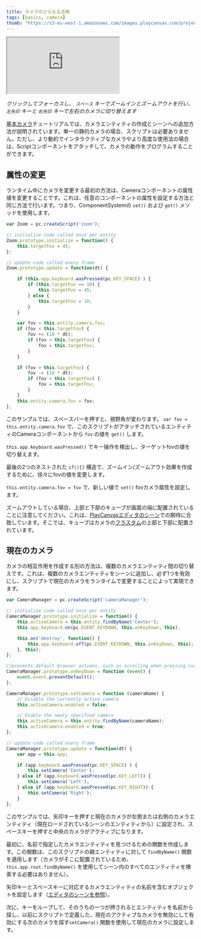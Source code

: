 ```yaml
---
title: カメラのさらなる活用
tags: [basics, camera]
thumb: "https://s3-eu-west-1.amazonaws.com/images.playcanvas.com/projects/12/405835/E7331A-image-75.jpg"
---
```


<div className="iframe-container">
    <iframe loading="lazy" src="https://playcanv.as/p/5yUf1fvg/" title="More Cameras"></iframe>
</div>

*クリックしてフォーカスし、 `スペース` キーでズームインとズームアウトを行い、 `左矢印` キーと `右矢印` キーで左右のカメラに切り替えます*

[基本カメラ][1]チュートリアルでは、カメラエンティティの作成とシーンへの追加方法が説明されています。単一の静的カメラの場合、スクリプトは必要ありません。ただし、より動的でインタラクティブなカメラやより高度な使用法の場合は、Scriptコンポーネントをアタッチして、カメラの動作をプログラムすることができます。

## 属性の変更

ランタイム中にカメラを変更する最初の方法は、Cameraコンポーネントの属性値を変更することです。これは、任意のコンポーネントの属性を設定する方法と同じ方法で行います。つまり、ComponentSystemの `set()` および `get()` メソッドを使用します。

```javascript
var Zoom = pc.createScript('zoom');

// initialize code called once per entity
Zoom.prototype.initialize = function() {
    this.targetFov = 45;
};

// update code called every frame
Zoom.prototype.update = function(dt) {

    if (this.app.keyboard.wasPressed(pc.KEY_SPACE) ) {
        if (this.targetFov == 10) {
            this.targetFov = 45;
        } else {
            this.targetFov = 10;
        }
    }

    var fov = this.entity.camera.fov;
    if (fov < this.targetFov) {
        fov += (10 * dt);
        if (fov > this.targetFov) {
            fov = this.targetFov;
        }
    }

    if (fov > this.targetFov) {
        fov -= (10 * dt);
        if (fov < this.targetFov) {
            fov = this.targetFov;
        }
    }
    this.entity.camera.fov = fov;
};

```

このサンプルでは、スペースバーを押すと、視野角が変わります。 `var fov = this.entity.camera.fov` で、このスクリプトがアタッチされているエンティティのCameraコンポーネントから `fov` の値を `get()` します。

`this.app.keyboard.wasPressed()` でキー操作を検出し、ターゲットfovの値を切り替えます。

最後の2つのネストされた `if(){}` 構造で、ズームイン/ズームアウト効果を作成するために、徐々にfovの値を変更します。

`this.entity.camera.fov = fov` で、新しい値で `set()` fovカメラ属性を設定します。

ズームアウトしている場合、上部と下部のキューブが画面の端に配置されていることに注意してください。これは、[PlayCanvasエディタのシーン][3]での期待に合致しています。そこでは、キューブはカメラの[フラスタム][2]の上部と下部に配置されています。

## 現在のカメラ

カメラの相互作用を作成する別の方法は、複数のカメラエンティティ間の切り替えです。これは、複数のカメラエンティティをシーンに追加し、必ず1つを有効にし、スクリプトで現在のカメラをランタイムで変更することによって実現できます。

```javascript
var CameraManager = pc.createScript('cameraManager');

// initialize code called once per entity
CameraManager.prototype.initialize = function() {
    this.activeCamera = this.entity.findByName('Center');
    this.app.keyboard.on(pc.EVENT_KEYDOWN, this.onKeyDown, this);

    this.on('destroy', function() {
        this.app.keyboard.off(pc.EVENT_KEYDOWN, this.onKeyDown, this);
    }, this);
};

//prevents default browser actions, such as scrolling when pressing cursor keys
CameraManager.prototype.onKeyDown = function (event) {
    event.event.preventDefault();
};

CameraManager.prototype.setCamera = function (cameraName) {
    // Disable the currently active camera
    this.activeCamera.enabled = false;

    // Enable the newly specified camera
    this.activeCamera = this.entity.findByName(cameraName);
    this.activeCamera.enabled = true;
};

// update code called every frame
CameraManager.prototype.update = function(dt) {
    var app = this.app;

    if (app.keyboard.wasPressed(pc.KEY_SPACE) ) {
        this.setCamera('Center');
    } else if (app.keyboard.wasPressed(pc.KEY_LEFT)) {
        this.setCamera('Left');
    } else if (app.keyboard.wasPressed(pc.KEY_RIGHT)) {
        this.setCamera('Right');
    }
};
```

このサンプルでは、矢印キーを押すと現在のカメラが左側または右側のカメラエンティティ（現在ロードされているシーンのエンティティから）に設定され、スペースキーを押すと中央のカメラがアクティブになります。

最初に、名前で指定したカメラエンティティを見つけるための関数を作成します。この関数は、このスクリプトの親エンティティに対して `findByName()` 関数を適用します（カメラがそこに配置されているため、`this.app.root.findByName()` を使用してシーン内のすべてのエンティティを検索する必要はありません）。

矢印キーとスペースキーに対応するカメラエンティティの名前を含むオブジェクトを設定します（[エディタのシーンを参照][3]）。

次に、キーをループして、そのうちの一つが押されるとエンティティを名前から探し、以前にスクリプトで定義した、現在のアクティブなカメラを無効にして有効にする次のカメラを探す`setCamera()` 関数を使用して現在のカメラに設定します。

[1]: /tutorials/basic-cameras/
[2]: https://en.wikipedia.org/wiki/Frustum
[3]: https://playcanvas.com/editor/scene/440116
